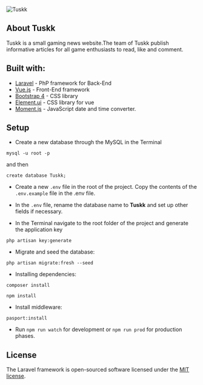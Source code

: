 ![Tuskk](https://gyazo.com/b390e9ee7e91d03c80be6bdf04ec7b0e)

## About Tuskk
Tuskk is a small gaming news website.The team of Tuskk publish informative articles for all game enthusiasts to read, 
like and comment.

## Built with:
- [Laravel](https://laravel.com/) - PhP framework for Back-End
- [Vue.js](https://vuejs.org/) - Front-End framework 
- [Bootstrap 4](https://getbootstrap.com/) - CSS library
- [Element.ui](https://element.eleme.io/#/en-US) - CSS library for vue 
- [Moment.js](https://momentjs.com/) - JavaScript date and time converter. 

## Setup


- Create a new database through the MySQL in the Terminal 
```
mysql -u root -p
```
and then
```
create database Tuskk;
```

- Create a new `.env` file in the root of the project. Copy the contents of the `.env.example` file in the .env file. 

- In the `.env` file, rename the database name to **Tuskk** and set up other fields if necessary.

- In the Terminal navigate to the root folder of the project and generate the application key
```
php artisan key:generate 
```
- Migrate and seed the database:
```
php artisan migrate:fresh --seed
```
- Installing dependencies:
```
composer install

npm install
```
- Install middleware:
```
pasport:install
```
- Run  `npm run watch` for development or `npm run prod` for production phases.


## License

The Laravel framework is open-sourced software licensed under the [MIT license](https://opensource.org/licenses/MIT).
